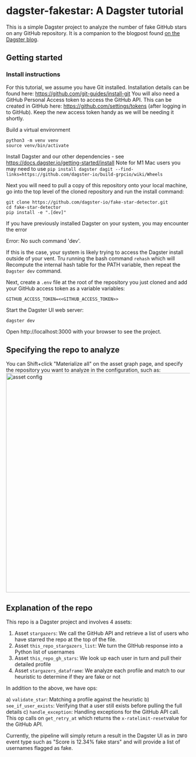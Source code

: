 # dagster-fakestar: A Dagster tutorial

This is a simple Dagster project to analyze the number of fake GitHub stars on any GitHub repository.  It is a companion to the blogpost found [on the Dagster blog](https:dagster.io/blog).

## Getting started

### Install instructions

For this tutorial, we assume you have Git installed. Installation details can be found here: https://github.com/git-guides/install-git
You will also need a GitHub Personal Access token to access the GitHub API.  This can be created in GitHub here: https://github.com/settings/tokens (after logging in to GitHub).  Keep the new access token handy as we will be needing it shortly.


Build a virtual environment
```commandline
python3 -m venv venv
source venv/bin/activate
```
Install Dagster and our other dependencies - see https://docs.dagster.io/getting-started/install
Note for M1 Mac users you may need to use `pip install dagster dagit --find-links=https://github.com/dagster-io/build-grpcio/wiki/Wheels`

Next you will need to pull a copy of this repository onto your local machine, go into the top level of the cloned repository and run the install command:

```commandline
git clone https://github.com/dagster-io/fake-star-detector.git
cd fake-star-detector
pip install -e ".[dev]"
```

If you have previously installed Dagster on your system, you may encounter the error 

Error: No such command 'dev'.

If this is the case, your system is likely trying to access the Dagster install outside of your vent.  Tru running the bash command `rehash` which will Recompute the internal hash table for the PATH variable, then repeat the `Dagster dev` command.

Next, create a `.env` file at the root of the repository you just cloned and add your GitHub access token as a variable variables:

```
GITHUB_ACCESS_TOKEN=<<GITHUB_ACCESS_TOKEN>>
```

Start the Dagster UI web server:

```commandline
dagster dev
```

Open http://localhost:3000 with your browser to see the project.

## Specifying the repo to analyze

You can Shift+click "Materialize all" on the asset graph page, and specify the repository you want to analyze in the configuration, such as:
<img width="600" alt="asset config" src="https://user-images.githubusercontent.com/4531914/219830488-7f783e01-a4f9-4691-9421-13c7c7431b93.png">


## Explanation of the repo

This repo is a Dagster project and involves 4 assets:

1) Asset `stargazers`: We call the GitHub API and retrieve a list of users who have starred the repo at the top of the file.
2) Asset `this_repo_stargazers_list`: We turn the GItHub response into a Python list of usernames
3) Asset `this_repo_gh_stars`: We look up each user in turn and pull their detailed profile
4) Asset `stargazers_dataframe`: We analyze each profile and match to our heuristic to determine if they are fake or not

In addition to the above, we have ops:

a) `validate_star`: Matching a profile against the heuristic
b) `see_if_user_exists`: Verifying that a user still exists before pulling the full details
c) `handle_exception`: Handling exceptions for the GitHub API call.  This op calls on `get_retry_at` which returns the `x-ratelimit-reset`value for the GitHub API.

Currently, the pipeline will simply return a result in the Dagster UI as in `INFO` event type such as "Score is 12.34% fake stars" and will provide a list of usernames flagged as fake.
